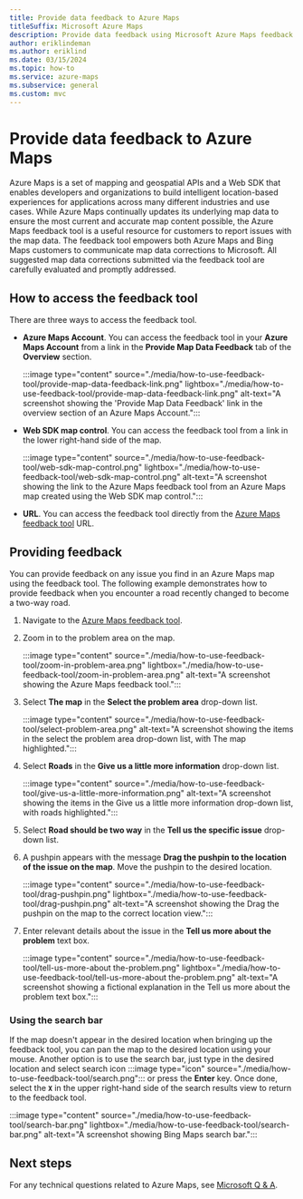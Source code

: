 ```yaml
---
title: Provide data feedback to Azure Maps
titleSuffix: Microsoft Azure Maps
description: Provide data feedback using Microsoft Azure Maps feedback tool.
author: eriklindeman
ms.author: eriklind
ms.date: 03/15/2024
ms.topic: how-to
ms.service: azure-maps
ms.subservice: general
ms.custom: mvc
---
```


# Provide data feedback to Azure Maps

Azure Maps is a set of mapping and geospatial APIs and a Web SDK that enables developers and organizations to build intelligent location-based experiences for applications across many different industries and use cases. While Azure Maps continually updates its underlying map data to ensure the most current and accurate map content possible, the Azure Maps feedback tool is a useful resource for customers to report issues with the map data. The feedback tool empowers both Azure Maps and Bing Maps customers to communicate map data corrections to Microsoft. All suggested map data corrections submitted via the feedback tool are carefully evaluated and promptly addressed.

## How to access the feedback tool

There are three ways to access the feedback tool.

- **Azure Maps Account**. You can access the feedback tool in your **Azure Maps Account** from a link in the **Provide Map Data Feedback** tab of the **Overview** section.

    :::image type="content" source="./media/how-to-use-feedback-tool/provide-map-data-feedback-link.png"  lightbox="./media/how-to-use-feedback-tool/provide-map-data-feedback-link.png" alt-text="A screenshot showing the 'Provide Map Data Feedback' link in the overview section of an Azure Maps Account.":::

- **Web SDK map control**. You can access the feedback tool from a link in the lower right-hand side of the map.

    :::image type="content" source="./media/how-to-use-feedback-tool/web-sdk-map-control.png"  lightbox="./media/how-to-use-feedback-tool/web-sdk-map-control.png" alt-text="A screenshot showing the link to the Azure Maps feedback tool from an Azure Maps map created using the Web SDK map control.":::

- **URL**. You can access the feedback tool directly from the [Azure Maps feedback tool] URL.

## Providing feedback

You can provide feedback on any issue you find in an Azure Maps map using the feedback tool. The following example demonstrates how to provide feedback when you encounter a road recently changed to become a two-way road.

1. Navigate to the [Azure Maps feedback tool].
1. Zoom in to the problem area on the map.

    :::image type="content" source="./media/how-to-use-feedback-tool/zoom-in-problem-area.png" lightbox="./media/how-to-use-feedback-tool/zoom-in-problem-area.png" alt-text="A screenshot showing the Azure Maps feedback tool.":::

1. Select **The map** in the **Select the problem area** drop-down list.

    :::image type="content" source="./media/how-to-use-feedback-tool/select-problem-area.png" alt-text="A screenshot showing the items in the select the problem area drop-down list, with The map highlighted.":::

1. Select **Roads** in the **Give us a little more information** drop-down list.

    :::image type="content" source="./media/how-to-use-feedback-tool/give-us-a-little-more-information.png" alt-text="A screenshot showing the items in the Give us a little more information drop-down list, with roads highlighted.":::

1. Select **Road should be two way** in the **Tell us the specific issue** drop-down list.

1. A pushpin appears with the message **Drag the pushpin to the location of the issue on the map**. Move the pushpin to the desired location.

    :::image type="content" source="./media/how-to-use-feedback-tool/drag-pushpin.png" lightbox="./media/how-to-use-feedback-tool/drag-pushpin.png" alt-text="A screenshot showing the Drag the pushpin on the map to the correct location view.":::

1. Enter relevant details about the issue in the **Tell us more about the problem** text box.

    :::image type="content" source="./media/how-to-use-feedback-tool/tell-us-more-about the-problem.png" lightbox="./media/how-to-use-feedback-tool/tell-us-more-about the-problem.png" alt-text="A screenshot showing a fictional explanation in the Tell us more about the problem text box.":::

### Using the search bar

If the map doesn't appear in the desired location when bringing up the feedback tool, you can pan the map to the desired location using your mouse. Another option is to use the search bar, just type in the desired location and select search icon :::image type="icon" source="./media/how-to-use-feedback-tool/search.png"::: or press the **Enter** key. Once done, select the **`X`** in the upper right-hand side of the search results view to return to the feedback tool.

:::image type="content" source="./media/how-to-use-feedback-tool/search-bar.png" lightbox="./media/how-to-use-feedback-tool/search-bar.png" alt-text="A screenshot showing Bing Maps search bar.":::

## Next steps

For any technical questions related to Azure Maps, see [Microsoft Q & A].

[Azure Maps feedback tool]: https://www.bing.com/maps?feedbacktype=AzureMaps&feedbackep=UrlAzureMapsMSDoc&v=2&sV=1
[Microsoft Q & A]: /answers/topics/azure-maps.html
